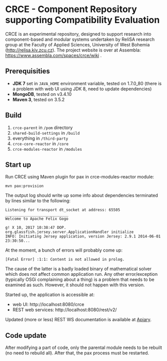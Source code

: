 # CRCE - Component Repository supporting Compatibility Evaluation

CRCE is an experimental repository, designed to support research into component-based and modular systems undertaken by ReliSA research group at the Faculty of Applied Sciences, University of West Bohemia (http://relisa.kiv.zcu.cz).  The project website is over at Assembla: https://www.assembla.com/spaces/crce/wiki .

## Prerequisities

- **JDK 7** set in `JAVA_HOME` environment variable, tested on 1.7.0_80 (there is a problem with web UI using JDK 8, need to update dependencies)
- **MongoDB**, tested on v3.4.10
- **Maven 3**, tested on 3.5.2

## Build

1. `crce-parent` in `/pom` directory
2. `shared-build-settings` in `/build`
3. everything in `/third-party`
4. `crce-core-reactor` in `/core`
5. `crce-modules-reactor` in `/modules`

## Start up

Run CRCE using Maven plugin for pax in crce-modules-reactor module:

`mvn pax:provision`

The output log should write up some info about dependencies terminated by lines similar to the following:

```
Listening for transport dt_socket at address: 65505
____________________________
Welcome to Apache Felix Gogo

g! X 10, 2017 10:38:47 DOP. org.glassfish.jersey.server.ApplicationHandler initialize
INFO: Initiating Jersey application, version Jersey: 2.9.1 2014-06-01 23:30:50...
```

At the moment, a bunch of errors will probably come up:

```
[Fatal Error] :1:1: Content is not allowed in prolog.
```

The cause of the latter is a badly loaded binary of mathematical solver which does not affect common application run. Any other error/exception (typically OSGi complaining about a thing) is a problem that needs to be examined as such. However, it should not happen with this version.

Started up, the application is accessible at:

- web UI: http://localhost:8080/crce
- REST web services: http://localhost:8080/rest/v2/

Updated (more or less) REST WS documentation is available at [Apiary](https://crceapi.docs.apiary.io/).

## Code update

After modifying a part of code, only the parental module needs to be rebuilt (no need to rebuild all). After that, the pax process must be restarted.
